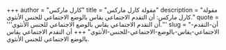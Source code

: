 +++
author = "كارل ماركس"
title = "مقولة كارل ماركس"
description = "مقولة كارل ماركس: أن التقدم الاجتماعي يقاس بالوضع الاجتماعي للجنس الأنثوي."
quote = '''أن التقدم الاجتماعي يقاس بالوضع الاجتماعي للجنس الأنثوي.''' 
slug = "أن-التقدم-الاجتماعي-يقاس-بالوضع-الاجتماعي-للجنس-الأنثوي"
+++
أن التقدم الاجتماعي يقاس بالوضع الاجتماعي للجنس الأنثوي.
